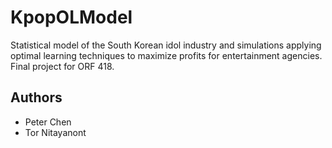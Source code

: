 # KpopOLModel
Statistical model of the South Korean idol industry and simulations applying optimal learning techniques to maximize profits for entertainment agencies. Final project for ORF 418.


Authors
----------------------------------------------

- Peter Chen
- Tor Nitayanont
